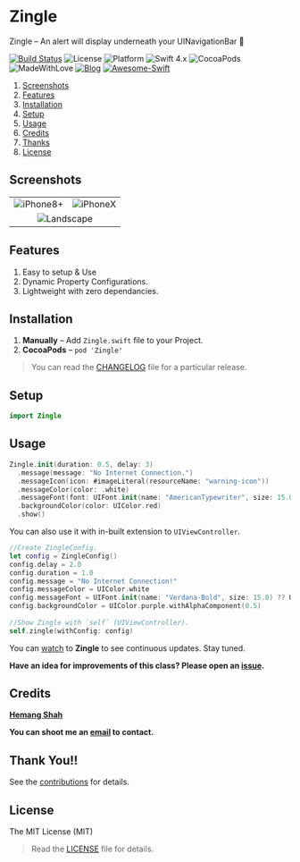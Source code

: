 # Zingle

Zingle – An alert will display underneath your UINavigationBar 🎅

[![Build Status](https://travis-ci.org/hemangshah/Zingle.svg?branch=master)](https://travis-ci.org/hemangshah/Zingle)
![License](https://img.shields.io/badge/License-MIT-lightgrey.svg)
![Platform](https://img.shields.io/badge/Platforms-iOS-red.svg)
![Swift 4.x](https://img.shields.io/badge/Swift-4.x-blue.svg)
![CocoaPods](https://img.shields.io/cocoapods/dt/Zingle.svg)
![MadeWithLove](https://img.shields.io/badge/Made%20with%20%E2%9D%A4-India-green.svg)
[![Blog](https://img.shields.io/badge/Blog-iKiwiTech.com-blue.svg)](http://www.ikiwitech.com)
[![Awesome-Swift](https://cdn.rawgit.com/sindresorhus/awesome/d7305f38d29fed78fa85652e3a63e154dd8e8829/media/badge.svg)](https://github.com/matteocrippa/awesome-swift/)

1. [Screenshots](#screenshots)
2. [Features](#features)
3. [Installation](#installation)
4. [Setup](#setup)
5. [Usage](#usage)
6. [Credits](#credits)
7. [Thanks](#thank-you)
8. [License](#license)

## Screenshots

<table>
<tr>
<td align="center"><img src = "https://github.com/hemangshah/Zingle/blob/master/Screenshots/Screenshot-1.png" alt = "iPhone8+"></td>
<td align="center"><img src = "https://github.com/hemangshah/Zingle/blob/master/Screenshots/Screenshot-2.png" alt = "iPhoneX"></td></tr>
<tr><td align="center" colspan="2"><img src = "https://github.com/hemangshah/Zingle/blob/master/Screenshots/Screenshot-1-landscape.png" alt = "Landscape"></td></tr>
</table>

## Features

1. Easy to setup & Use
2. Dynamic Property Configurations.
3. Lightweight with zero dependancies.

## Installation

1. **Manually** – Add `Zingle.swift` file to your Project.<br>
2. **CocoaPods** – `pod 'Zingle'`
    
> You can read the [CHANGELOG](https://github.com/hemangshah/Zingle/blob/master/CHANGELOG.md) file for a particular release.

## Setup

````swift
import Zingle
````

## Usage

````swift
Zingle.init(duration: 0.5, delay: 3)
  .message(message: "No Internet Connection.")
  .messageIcon(icon: #imageLiteral(resourceName: "warning-icon"))
  .messageColor(color: .white)
  .messageFont(font: UIFont.init(name: "AmericanTypewriter", size: 15.0)!)
  .backgroundColor(color: UIColor.red)
  .show()
````

You can also use it with in-built extension to `UIViewController`.

````swift
//Create ZingleConfig.
let config = ZingleConfig()
config.delay = 2.0
config.duration = 1.0
config.message = "No Internet Connection!"
config.messageColor = UIColor.white
config.messageFont = UIFont.init(name: "Verdana-Bold", size: 15.0) ?? UIFont.boldSystemFont(ofSize: 15.0)
config.backgroundColor = UIColor.purple.withAlphaComponent(0.5)
        
//Show Zingle with `self` (UIViewController).
self.zingle(withConfig: config)
````
You can [watch](https://github.com/hemangshah/Zingle/subscription) to <b>Zingle</b> to see continuous updates. Stay tuned.

<b>Have an idea for improvements of this class?
Please open an [issue](https://github.com/hemangshah/Zingle/issues/new).</b>
    
## Credits

<b>[Hemang Shah](https://about.me/hemang.shah)</b>

**You can shoot me an [email](http://www.google.com/recaptcha/mailhide/d?k=01IzGihUsyfigse2G9z80rBw==&c=vU7vyAaau8BctOAIJFwHVbKfgtIqQ4QLJaL73yhnB3k=) to contact.**
   
## Thank You!!

See the [contributions](https://github.com/hemangshah/Zingle/blob/master/CONTRIBUTIONS.md) for details.

## License

The MIT License (MIT)

> Read the [LICENSE](https://github.com/hemangshah/Zingle/blob/master/LICENSE) file for details.
